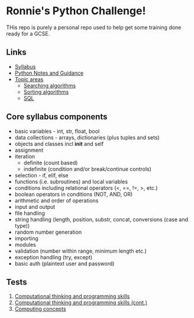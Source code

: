 # Ronnie's Python Challenge!

THis repo is purely a personal repo used to help get some training done ready for a GCSE.

## Links

* [Syllabus](https://www.aqa.org.uk/subjects/computer-science-and-it/gcse/computer-science-8525/subject-content)
* [Python Notes and Guidance](https://filestore.aqa.org.uk/resources/computing/AQA-8525-NG-PY.PDF)
* [Topic areas](https://isaaccomputerscience.org/topics/searching?examBoard=aqa&stage=gcse)
    * [Searching algorithms](https://isaaccomputerscience.org/topics/searching?examBoard=aqa&stage=gcse)
    * [Sorting algorithms](https://isaaccomputerscience.org/topics/sorting?examBoard=aqa&stage=gcse)
    * [SQL](https://isaaccomputerscience.org/topics/sql?examBoard=aqa&stage=gcse)

## Core syllabus components

* basic variables - int, str, float, bool
* data collections - arrays, dictionaries (plus tuples and sets)
* objects and classes incl __init__ and self
* assignment
* iteration
  * definite (count based)
  * indefinite (condition and/or break/continue controls)
* selection - if, elif, else
* functions (i.e. subroutines) and local variables
* conditions including relational operators (<, ==, !=, >, etc.)
* boolean operators in conditions (NOT, AND, OR)
* arithmetic and order of operations
* input and output
* file handling
* string handling (length, position, substr, concat, conversions (case and type))
* random number generation
* importing
* modules
* validation (number within range, minimum length etc.)
* exception handling (try, except)
* basic auth (plaintext user and password)

## Tests

1. [Computational thinking and programming skills](./TEST1.md)
1. [Computational thinking and programming skills (cont.)](./TEST1B.md)
1. [Computing concepts](./TEST2.md)